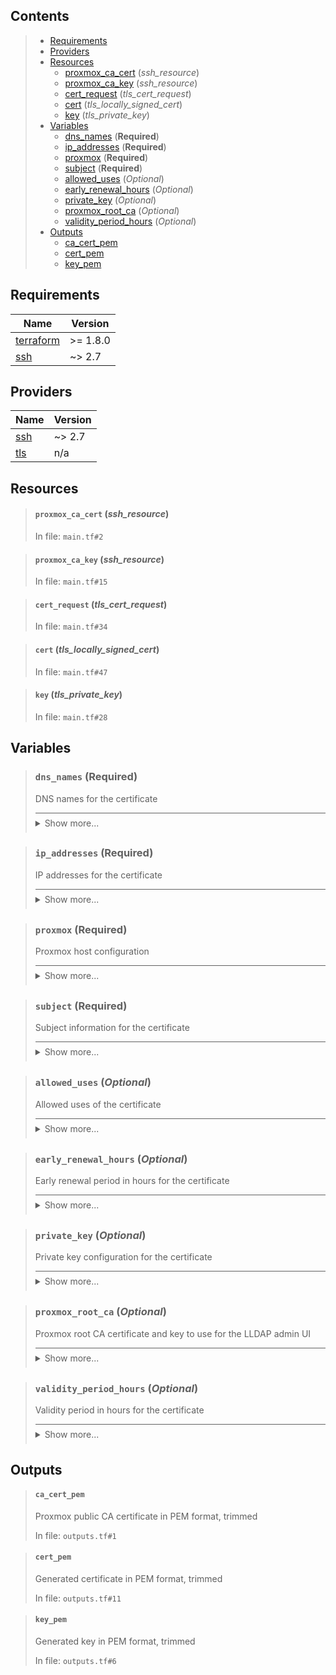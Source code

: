 
## Contents

<blockquote>

- [Requirements](#requirements)
- [Providers](#providers)
- [Resources](#resources)
  - [proxmox_ca_cert](#proxmox_ca_cert-ssh_resource) (*ssh_resource*)
  - [proxmox_ca_key](#proxmox_ca_key-ssh_resource) (*ssh_resource*)
  - [cert_request](#cert_request-tls_cert_request) (*tls_cert_request*)
  - [cert](#cert-tls_locally_signed_cert) (*tls_locally_signed_cert*)
  - [key](#key-tls_private_key) (*tls_private_key*)
- [Variables](#variables)
  - [dns_names](#dns_names-required) (**Required**)
  - [ip_addresses](#ip_addresses-required) (**Required**)
  - [proxmox](#proxmox-required) (**Required**)
  - [subject](#subject-required) (**Required**)
  - [allowed_uses](#allowed_uses-optional) (*Optional*)
  - [early_renewal_hours](#early_renewal_hours-optional) (*Optional*)
  - [private_key](#private_key-optional) (*Optional*)
  - [proxmox_root_ca](#proxmox_root_ca-optional) (*Optional*)
  - [validity_period_hours](#validity_period_hours-optional) (*Optional*)
- [Outputs](#outputs)
  - [ca_cert_pem](#ca_cert_pem)
  - [cert_pem](#cert_pem)
  - [key_pem](#key_pem)</blockquote>

## Requirements

| Name | Version |
|------|---------|
| <a name="requirement_terraform"></a> [terraform](#requirement\_terraform) | >= 1.8.0 |
| <a name="requirement_ssh"></a> [ssh](#requirement\_ssh) | ~> 2.7 |
## Providers

| Name | Version |
|------|---------|
| <a name="provider_ssh"></a> [ssh](#provider\_ssh) | ~> 2.7 |
| <a name="provider_tls"></a> [tls](#provider\_tls) | n/a |


## Resources
<blockquote>

#### `proxmox_ca_cert` (_ssh_resource_)
In file: `main.tf#2`
</blockquote>
<blockquote>

#### `proxmox_ca_key` (_ssh_resource_)
In file: `main.tf#15`
</blockquote>
<blockquote>

#### `cert_request` (_tls_cert_request_)
In file: `main.tf#34`
</blockquote>
<blockquote>

#### `cert` (_tls_locally_signed_cert_)
In file: `main.tf#47`
</blockquote>
<blockquote>

#### `key` (_tls_private_key_)
In file: `main.tf#28`
</blockquote>

## Variables
<blockquote>

### `dns_names` (**Required**)
DNS names for the certificate

<details style="border-top-color: inherit; border-top-width: 0.1em; border-top-style: solid; padding-top: 0.5em; padding-bottom: 0.5em;">
  <summary>Show more...</summary>

  **Type**:
  ```hcl
  list(string)
  ```
  In file: `variables.tf#38`

</details>
</blockquote>
<blockquote>

### `ip_addresses` (**Required**)
IP addresses for the certificate

<details style="border-top-color: inherit; border-top-width: 0.1em; border-top-style: solid; padding-top: 0.5em; padding-bottom: 0.5em;">
  <summary>Show more...</summary>

  **Type**:
  ```hcl
  list(string)
  ```
  In file: `variables.tf#44`

</details>
</blockquote>
<blockquote>

### `proxmox` (**Required**)
Proxmox host configuration

<details style="border-top-color: inherit; border-top-width: 0.1em; border-top-style: solid; padding-top: 0.5em; padding-bottom: 0.5em;">
  <summary>Show more...</summary>

  **Type**:
  ```hcl
  object({
    host     = string
    ssh_user = string
    ssh_key  = string
  })
  ```
  In file: `variables.tf#1`

</details>
</blockquote>
<blockquote>

### `subject` (**Required**)
Subject information for the certificate

<details style="border-top-color: inherit; border-top-width: 0.1em; border-top-style: solid; padding-top: 0.5em; padding-bottom: 0.5em;">
  <summary>Show more...</summary>

  **Type**:
  ```hcl
  object({
    common_name  = string
    organization = string
  })
  ```
  In file: `variables.tf#27`

</details>
</blockquote>
<blockquote>

### `allowed_uses` (*Optional*)
Allowed uses of the certificate

<details style="border-top-color: inherit; border-top-width: 0.1em; border-top-style: solid; padding-top: 0.5em; padding-bottom: 0.5em;">
  <summary>Show more...</summary>

  **Type**:
  ```hcl
  list(string)
  ```
  **Default**:
  ```json
  [
  "key_encipherment",
  "digital_signature",
  "server_auth",
  "client_auth"
]
  ```
  In file: `variables.tf#66`

</details>
</blockquote>
<blockquote>

### `early_renewal_hours` (*Optional*)
Early renewal period in hours for the certificate

<details style="border-top-color: inherit; border-top-width: 0.1em; border-top-style: solid; padding-top: 0.5em; padding-bottom: 0.5em;">
  <summary>Show more...</summary>

  **Type**:
  ```hcl
  number
  ```
  **Default**:
  ```json
  720
  ```
  In file: `variables.tf#80`

</details>
</blockquote>
<blockquote>

### `private_key` (*Optional*)
Private key configuration for the certificate

<details style="border-top-color: inherit; border-top-width: 0.1em; border-top-style: solid; padding-top: 0.5em; padding-bottom: 0.5em;">
  <summary>Show more...</summary>

  **Type**:
  ```hcl
  object({
    algorithm = string
    rsa_bits  = number
  })
  ```
  **Default**:
  ```json
  {
  "algorithm": "RSA",
  "rsa_bits": 4096
}
  ```
  In file: `variables.tf#50`

</details>
</blockquote>
<blockquote>

### `proxmox_root_ca` (*Optional*)
Proxmox root CA certificate and key to use for the LLDAP admin UI

<details style="border-top-color: inherit; border-top-width: 0.1em; border-top-style: solid; padding-top: 0.5em; padding-bottom: 0.5em;">
  <summary>Show more...</summary>

  **Type**:
  ```hcl
  object({
    pve_root_cert = string
    pve_root_key  = string
  })
  ```
  **Default**:
  ```json
  {
  "pve_root_cert": "/etc/pve/pve-root-ca.pem",
  "pve_root_key": "/etc/pve/priv/pve-root-ca.key"
}
  ```
  In file: `variables.tf#11`

</details>
</blockquote>
<blockquote>

### `validity_period_hours` (*Optional*)
Validity period in hours for the certificate

<details style="border-top-color: inherit; border-top-width: 0.1em; border-top-style: solid; padding-top: 0.5em; padding-bottom: 0.5em;">
  <summary>Show more...</summary>

  **Type**:
  ```hcl
  number
  ```
  **Default**:
  ```json
  8766
  ```
  In file: `variables.tf#73`

</details>
</blockquote>


## Outputs
<blockquote>

#### `ca_cert_pem`
Proxmox public CA certificate in PEM format, trimmed

In file: `outputs.tf#1`
</blockquote>
<blockquote>

#### `cert_pem`
Generated certificate in PEM format, trimmed

In file: `outputs.tf#11`
</blockquote>
<blockquote>

#### `key_pem`
Generated key in PEM format, trimmed

In file: `outputs.tf#6`
</blockquote>